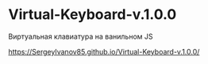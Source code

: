 # Virtual-Keyboard-v.1.0.0
Виртуальная клавиатура на ванильном JS

https://SergeyIvanov85.github.io/Virtual-Keyboard-v.1.0.0/